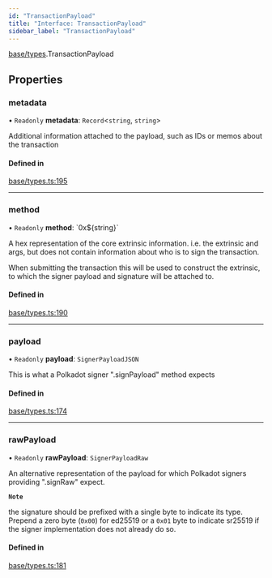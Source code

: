 ```yaml
---
id: "TransactionPayload"
title: "Interface: TransactionPayload"
sidebar_label: "TransactionPayload"
---
```


[base/types](../../../../modules/Base/Types/Types.md).TransactionPayload

## Properties

### metadata

• `Readonly` **metadata**: `Record`\<`string`, `string`\>

Additional information attached to the payload, such as IDs or memos about the transaction

#### Defined in

[base/types.ts:195](https://github.com/PolymeshAssociation/polymesh-sdk/blob/654b99c8d/src/base/types.ts#L195)

___

### method

• `Readonly` **method**: \`0x$\{string}\`

A hex representation of the core extrinsic information. i.e. the extrinsic and args, but does not contain information about who is to sign the transaction.

When submitting the transaction this will be used to construct the extrinsic, to which
the signer payload and signature will be attached to.

#### Defined in

[base/types.ts:190](https://github.com/PolymeshAssociation/polymesh-sdk/blob/654b99c8d/src/base/types.ts#L190)

___

### payload

• `Readonly` **payload**: `SignerPayloadJSON`

This is what a Polkadot signer ".signPayload" method expects

#### Defined in

[base/types.ts:174](https://github.com/PolymeshAssociation/polymesh-sdk/blob/654b99c8d/src/base/types.ts#L174)

___

### rawPayload

• `Readonly` **rawPayload**: `SignerPayloadRaw`

An alternative representation of the payload for which Polkadot signers providing ".signRaw" expect.

**`Note`**

the signature should be prefixed with a single byte to indicate its type. Prepend a zero byte (`0x00`) for ed25519 or a `0x01` byte to indicate sr25519 if the signer implementation does not already do so.

#### Defined in

[base/types.ts:181](https://github.com/PolymeshAssociation/polymesh-sdk/blob/654b99c8d/src/base/types.ts#L181)
